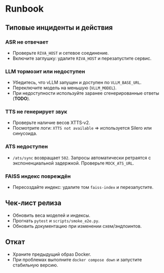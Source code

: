 # Runbook

## Типовые инциденты и действия

### ASR не отвечает
- Проверьте `RIVA_HOST` и сетевое соединение.
- Включите заглушку: удалите `RIVA_HOST` и перезапустите сервис.

### LLM тормозит или недоступен
- Убедитесь, что vLLM запущен и доступен по `VLLM_BASE_URL`.
- Переключите модель на меньшую (`VLLM_MODEL`).
- При недоступности используйте заранее сгенерированные ответы (**TODO**).

### TTS не генерирует звук
- Проверьте наличие весов XTTS‑v2.
- Посмотрите логи: `XTTS not available` ⇒ используется Silero или синусоида.

### ATS недоступен
- `/ats/sync` возвращает `502`. Запросы автоматически ретраятся с экспоненциальной
  задержкой. Проверьте `MOCK_ATS_URL`.

### FAISS индекс повреждён
- Пересоздайте индекс: удалите том `faiss-index` и перезапустите.

## Чек‑лист релиза

- Обновить веса моделей и индексы.
- Прогнать `pytest` и `scripts/smoke_e2e.py`.
- Обновить документацию при изменении схем/эндпоинтов.

## Откат

- Храните предыдущий образ Docker.
- При проблемах выполните `docker compose down` и запустите стабильную версию.


